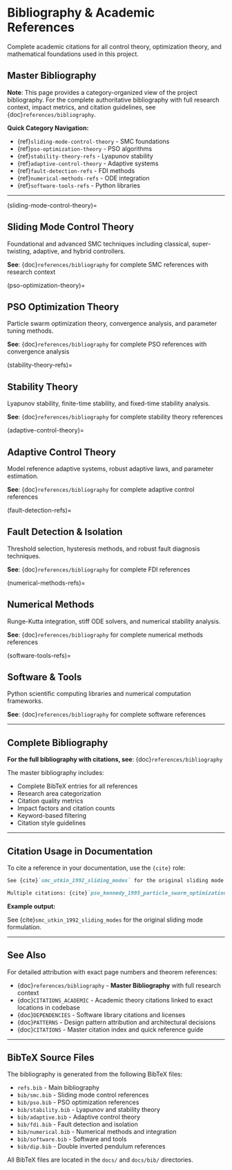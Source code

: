 # Bibliography & Academic References

Complete academic citations for all control theory, optimization theory, and mathematical foundations used in this project.

## Master Bibliography

**Note**: This page provides a category-organized view of the project bibliography. For the complete authoritative bibliography with full research context, impact metrics, and citation guidelines, see {doc}`references/bibliography`.

**Quick Category Navigation:**

- {ref}`sliding-mode-control-theory` - SMC foundations
- {ref}`pso-optimization-theory` - PSO algorithms
- {ref}`stability-theory-refs` - Lyapunov stability
- {ref}`adaptive-control-theory` - Adaptive systems
- {ref}`fault-detection-refs` - FDI methods
- {ref}`numerical-methods-refs` - ODE integration
- {ref}`software-tools-refs` - Python libraries

---

(sliding-mode-control-theory)=
## Sliding Mode Control Theory

Foundational and advanced SMC techniques including classical, super-twisting, adaptive, and hybrid controllers.

**See**: {doc}`references/bibliography` for complete SMC references with research context

(pso-optimization-theory)=
## PSO Optimization Theory

Particle swarm optimization theory, convergence analysis, and parameter tuning methods.

**See**: {doc}`references/bibliography` for complete PSO references with convergence analysis

(stability-theory-refs)=
## Stability Theory

Lyapunov stability, finite-time stability, and fixed-time stability analysis.

**See**: {doc}`references/bibliography` for complete stability theory references

(adaptive-control-theory)=
## Adaptive Control Theory

Model reference adaptive systems, robust adaptive laws, and parameter estimation.

**See**: {doc}`references/bibliography` for complete adaptive control references

(fault-detection-refs)=
## Fault Detection & Isolation

Threshold selection, hysteresis methods, and robust fault diagnosis techniques.

**See**: {doc}`references/bibliography` for complete FDI references

(numerical-methods-refs)=
## Numerical Methods

Runge-Kutta integration, stiff ODE solvers, and numerical stability analysis.

**See**: {doc}`references/bibliography` for complete numerical methods references

(software-tools-refs)=
## Software & Tools

Python scientific computing libraries and numerical computation frameworks.

**See**: {doc}`references/bibliography` for complete software references

---

## Complete Bibliography

**For the full bibliography with citations, see**: {doc}`references/bibliography`

The master bibliography includes:
- Complete BibTeX entries for all references
- Research area categorization
- Citation quality metrics
- Impact factors and citation counts
- Keyword-based filtering
- Citation style guidelines

---

## Citation Usage in Documentation

To cite a reference in your documentation, use the `{cite}` role:

```markdown
See {cite}`smc_utkin_1992_sliding_modes` for the original sliding mode formulation.

Multiple citations: {cite}`pso_kennedy_1995_particle_swarm_optimization,pso_clerc_2002_particle_swarm`
```

**Example output:**

See {cite}`smc_utkin_1992_sliding_modes` for the original sliding mode formulation.

---

## See Also

For detailed attribution with exact page numbers and theorem references:

- {doc}`references/bibliography` - **Master Bibliography** with full research context
- {doc}`CITATIONS_ACADEMIC` - Academic theory citations linked to exact locations in codebase
- {doc}`DEPENDENCIES` - Software library citations and licenses
- {doc}`PATTERNS` - Design pattern attribution and architectural decisions
- {doc}`CITATIONS` - Master citation index and quick reference guide

---

## BibTeX Source Files

The bibliography is generated from the following BibTeX files:

- `refs.bib` - Main bibliography
- `bib/smc.bib` - Sliding mode control references
- `bib/pso.bib` - PSO optimization references
- `bib/stability.bib` - Lyapunov and stability theory
- `bib/adaptive.bib` - Adaptive control theory
- `bib/fdi.bib` - Fault detection and isolation
- `bib/numerical.bib` - Numerical methods and integration
- `bib/software.bib` - Software and tools
- `bib/dip.bib` - Double inverted pendulum references

All BibTeX files are located in the `docs/` and `docs/bib/` directories.
